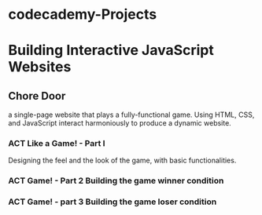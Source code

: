 # codecademy-Projects

<h1><strong>Building Interactive JavaScript Websites</strong></h1>

<section class="chore-door">
    <div class="readme-bloks">
        <h2>Chore Door</h2>
        <p> a single-page website that plays a fully-functional game. Using HTML, CSS, and JavaScript interact harmoniously to produce a dynamic website.</p>
        <h3>ACT Like a Game! - Part I</h3>
        <p>Designing the feel and the look of the game, with basic functionalities.</p>
    </div>
    <div> 
        <h3>ACT Game! - Part 2 <span>Building the game winner condition</span></h3>
        <h3>ACT Game! - part 3 <span>Building the game loser condition</span><h3>
        <!--<p>Game not reseting after the first round.<p> 
        <p>Fixed the reset problem, now can reset the game after the first round.</p> -->
    </div>
</section>

